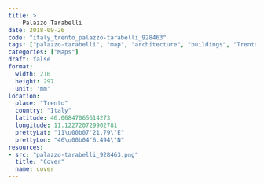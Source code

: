 ```yaml
---
title: > 
    Palazzo Tarabelli
date: 2018-09-26
code: "italy_trento_palazzo-tarabelli_928463"
tags: ["palazzo-tarabelli", "map", "architecture", "buildings", "Trento", "Italy"]
categories: ["Maps"]
draft: false
format:
  width: 210
  height: 297
  unit: 'mm'
location:
  place: "Trento"
  country: "Italy"
  latitude: 46.06847065614273
  longitude: 11.122720729902781
  prettyLat: "11\u00b07'21.79\"E"
  prettyLon: "46\u00b04'6.494\"N"
resources:
- src: "palazzo-tarabelli_928463.png"
  title: "Cover"
  name: cover
---
```


